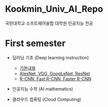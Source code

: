 # Kookmin_Univ_AI_Repo
국민대학교 소프트웨어융합 대학원 인공지능 전공

# First semester 
* 딥러닝 기초 (Deep learning instruction)  
  * [기본내용](./Deep_Learning_instruction/Networks_summary/00_Basic/README.md)
  * [AlexNet, VGG, GoogLeNet, ResNet](./Deep_Learning_instruction/Networks_summary/01_AlexNet_VGG_GoogLeNet_ResNet/01_AlexNet_VGG_GoogleNet_ResNest.md)
  * [R-CNN, Fast R-CNN, Faster R-CNN](./Deep_Learning_instruction/Networks_summary/02_RCNN_FastRCNN_FasterRCNN/02_RCNN_FastRCNN_FasterRCNN.md)  


* 인공지능 수학 (AI mathematics)
* 클라우드 컴퓨팅 (Cloud Computing)
